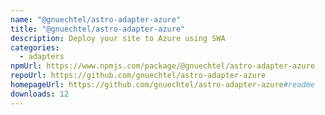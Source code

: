 ```yaml
---
name: "@gnuechtel/astro-adapter-azure"
title: "@gnuechtel/astro-adapter-azure"
description: Deploy your site to Azure using SWA
categories:
  - adapters
npmUrl: https://www.npmjs.com/package/@gnuechtel/astro-adapter-azure
repoUrl: https://github.com/gnuechtel/astro-adapter-azure
homepageUrl: https://github.com/gnuechtel/astro-adapter-azure#readme
downloads: 12
---
```


